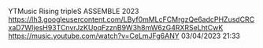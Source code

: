YTMusic
Rising
tripleS
ASSEMBLE
2023
https://lh3.googleusercontent.com/LByf0mMLcFCMrgzQe6adcPHZusdCRCxaD7WIjesH93TCnvrJzKUpqFzznB9W3h8mW6zG4RXRSeLhtCwK
https://music.youtube.com/watch?v=CeLmJFg6ANY
03/04/2023 21:33